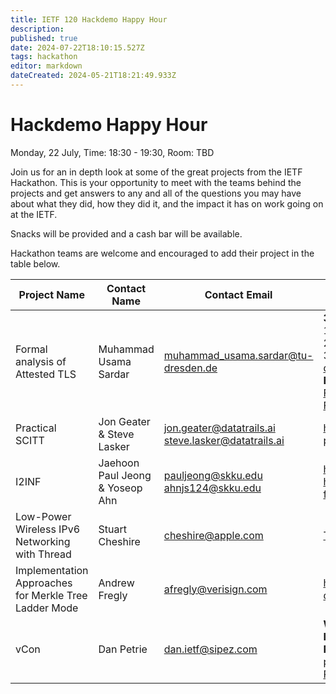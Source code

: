 ```yaml
---
title: IETF 120 Hackdemo Happy Hour
description: 
published: true
date: 2024-07-22T18:10:15.527Z
tags: hackathon
editor: markdown
dateCreated: 2024-05-21T18:21:49.933Z
---
```


# Hackdemo Happy Hour
Monday, 22 July, Time: 18:30 - 19:30, Room: TBD

Join us for an in depth look at some of the great projects from the IETF Hackathon. This is your opportunity to meet with the teams behind the projects and get answers to any and all of the questions you may have about what they did, how they did it, and the impact it has on work going on at the IETF. 

Snacks will be provided and a cash bar will be available.

Hackathon teams are welcome and encouraged to add their project in the table below.

| Project Name  |  Contact Name |  Contact Email |  Reference Link  |
|---|---|---|---|
| Formal analysis of Attested TLS  | Muhammad Usama Sardar  | muhammad_usama.sardar@tu-dresden.de  | **3 main ways to combine attestation in TLS:** <br> 1. Pre-handshake attestation ([Tutorial slides](https://www.researchgate.net/publication/380734475_Interactive_Tutorial_Towards_Formal_Verification_of_Attested_TLS)) <br> 2. Intra-handshake attestation ([Internet draft](https://datatracker.ietf.org/doc/draft-fossati-tls-attestation/)) <br> 3. Post-handshake attestation (Sec. 4 in [this draft](https://www.researchgate.net/publication/367284929_SoK_Attestation_in_Confidential_Computing)) <br> **Background on Attestation:** <br> [Formal Specs](https://www.researchgate.net/publication/375592777_Formal_Specification_and_Verification_of_Architecturally-defined_Attestation_Mechanisms_in_Arm_CCA_and_Intel_TDX) <br> [Formal analysis artifacts repo](https://github.com/CCC-Attestation/formal-spec-TEE)|
| Practical SCITT  | Jon Geater & Steve Lasker | jon.geater@datatrails.ai steve.lasker@datatrails.ai  | https://docs.datatrails.ai/developers/developer-patterns/scitt-api/  |
| I2INF  | Jaehoon Paul Jeong & Yoseop Ahn | pauljeong@skku.edu ahnjs124@skku.edu | https://datatracker.ietf.org/doc/slides-120-hackathon-sessd-interface-to-in-network-functions-i2inf/ |
| Low-Power Wireless IPv6 Networking with Thread  | Stuart Cheshire  | cheshire@apple.com  | [Thread Information](https://wiki.ietf.org/en/meeting/120/hackathon#Thread)  |
| Implementation Approaches for Merkle Tree Ladder Mode | Andrew Fregly | afregly@verisign.com | https://datatracker.ietf.org/doc/draft-fregly-dnsop-slh-dsa-mtl-dnssec/ |
|vCon|Dan Petrie|dan.ietf@sipez.com| **WG:** [vCon](https://datatracker.ietf.org/group/vcon/about/) <br> **I-D:** [vCon container](https://datatracker.ietf.org/doc/draft-petrie-vcon/) <br> **Repos:** <br>[python vcon library and CLI](https://github.com/py-vcon/py-vcon/tree/main) <br>[Python vCon server](https://github.com/py-vcon/py-vcon/blob/main/py_vcon_server/README.md) |
